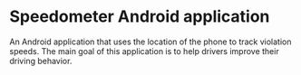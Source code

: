 # Speedometer Android application
An Android application that uses the location of the phone to track violation speeds. The main goal of this application is to help drivers improve their driving behavior.
